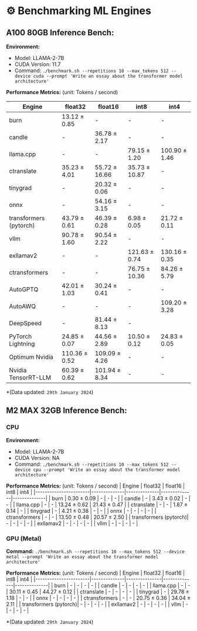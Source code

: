 # ⚙️ Benchmarking ML Engines

## A100 80GB Inference Bench:

**Environment:**
- Model: LLAMA-2-7B
- CUDA Version: 11.7
- Command: `./benchmark.sh --repetitions 10 --max_tokens 512 --device cuda --prompt 'Write an essay about the transformer model architecture'`

**Performance Metrics:** (unit: Tokens / second)

| Engine                       | float32      | float16        | int8          | int4          |
|------------------------------|--------------|----------------|---------------|---------------|
| burn                         | 13.12 ± 0.85 |      -         |      -        |      -        |
| candle                       |      -       | 36.78 ± 2.17   |      -        |      -        |
| llama.cpp                    |      -       |      -         | 79.15 ± 1.20  | 100.90 ± 1.46 |
| ctranslate                   | 35.23 ± 4.01 | 55.72 ± 16.66  | 35.73 ± 10.87 |      -        |
| tinygrad                     |      -       | 20.32 ± 0.06   |      -        |      -        |
| onnx                         |      -       | 54.16 ± 3.15   |      -        |      -        |
| transformers (pytorch)       | 43.79 ± 0.61 | 46.39 ± 0.28   | 6.98 ± 0.05   | 21.72 ± 0.11  |
| vllm                         | 90.78 ± 1.60 | 90.54 ± 2.22   |      -        |      -        |
| exllamav2                    |      -       |      -         | 121.63 ± 0.74 | 130.16 ± 0.35 |
| ctransformers                |      -       |      -         | 76.75 ± 10.36 | 84.26 ± 5.79  |
| AutoGPTQ                     | 42.01 ± 1.03 | 30.24 ± 0.41   |      -        |      -        |
| AutoAWQ                      |      -       |      -         |      -        | 109.20 ± 3.28 |
| DeepSpeed                    |      -       | 81.44 ± 8.13   |      -        |               |
| PyTorch Lightning            | 24.85 ± 0.07 | 44.56 ± 2.89   | 10.50 ± 0.12  | 24.83 ± 0.05  |
| Optimum Nvidia               | 110.36 ± 0.52| 109.09 ± 4.26  |      -        |      -        |
| Nvidia TensorRT-LLM          | 60.39 ± 0.62 | 101.94 ± 8.34  |      -        |      -        |

*(Data updated: `29th January 2024`)


## M2 MAX 32GB Inference Bench:

### CPU

**Environment:**
- Model: LLAMA-2-7B
- CUDA Version: NA
- Command: `./benchmark.sh --repetitions 10 --max_tokens 512 --device cpu --prompt 'Write an essay about the transformer model architecture'`

**Performance Metrics:** (unit: Tokens / second)
| Engine                | float32      | float16      | int8         | int4         |
|-----------------------|--------------|--------------|--------------|--------------|
| burn                  | 0.30 ± 0.09  |      -       |      -       |      -       |
| candle                |      -       | 3.43 ± 0.02  |      -       |      -       |
| llama.cpp             |      -       |      -       | 13.24 ± 0.62 | 21.43 ± 0.47 |
| ctranslate            |      -       |      -       | 1.87 ± 0.14  |      -       |
| tinygrad              |      -       | 4.21 ± 0.38  |      -       |      -       |
| onnx                  |      -       |      -       |      -       |      -       |
| ctransformers         |      -       |      -       | 13.50 ± 0.48 | 20.57 ± 2.50 |
| transformers (pytorch)|      -       |      -       |      -       |      -       |
| exllamav2             |      -       |      -       |      -       |      -       |
| vllm                  |      -       |      -       |      -       |      -       |

### GPU (Metal)

**Command:** `./benchmark.sh --repetitions 10 --max_tokens 512 --device metal --prompt 'Write an essay about the transformer model architecture'`

**Performance Metrics:** (unit: Tokens / second)
| Engine                | float32      | float16       | int8         | int4         |
|-----------------------|--------------|---------------|--------------|--------------|
| burn                  |      -       |      -        |      -       |      -       |
| candle                |      -       |      -        |      -       |      -       |
| llama.cpp             |      -       |      -        | 30.11 ± 0.45 | 44.27 ± 0.12 |
| ctranslate            |      -       |      -        |      -       |      -       |
| tinygrad              |      -       | 29.78 ± 1.18  |      -       |      -       |
| onnx                  |      -       |      -        |      -       |      -       |
| ctransformers         |      -       |      -        | 20.75 ± 0.36 | 34.04 ± 2.11 |
| transformers (pytorch)|      -       |      -        |      -       |      -       |
| exllamav2             |      -       |      -        |      -       |      -       |
| vllm                  |      -       |      -        |      -       |      -       |

*(Data updated: `29th January 2024`)
